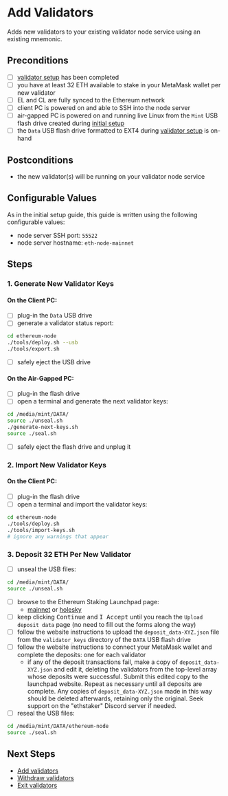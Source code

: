 # Add Validators
Adds new validators to your existing validator node service using an existing mnemonic.

## Preconditions
- [ ] [validator setup](./validator-setup.md) has been completed
- [ ] you have at least 32 ETH available to stake in your MetaMask wallet per new validator
- [ ] EL and CL are fully synced to the Ethereum network
- [ ] client PC is powered on and able to SSH into the node server
- [ ] air-gapped PC is powered on and running live Linux from the `Mint` USB flash drive created during [initial setup](./initial-setup.md)
- [ ] the `Data` USB flash drive formatted to EXT4 during [validator setup](./validator-setup.md) is on-hand

## Postconditions
- the new validator(s) will be running on your validator node service

## Configurable Values
As in the initial setup guide, this guide is written using the following configurable values:
- node server SSH port: `55522`
- node server hostname: `eth-node-mainnet`

## Steps

### 1. Generate New Validator Keys

#### On the Client PC:

- [ ] plug-in the `Data` USB drive
- [ ] generate a validator status report:

```bash
cd ethereum-node
./tools/deploy.sh --usb
./tools/export.sh
```

- [ ] safely eject the USB drive

#### On the Air-Gapped PC:

- [ ] plug-in the flash drive
- [ ] open a terminal and generate the next validator keys:

```bash
cd /media/mint/DATA/
source ./unseal.sh
./generate-next-keys.sh
source ./seal.sh
```

- [ ] safely eject the flash drive and unplug it

### 2. Import New Validator Keys

#### On the Client PC:

- [ ] plug-in the flash drive
- [ ] open a terminal and import the validator keys:

```bash
cd ethereum-node
./tools/deploy.sh
./tools/import-keys.sh
# ignore any warnings that appear
```

### 3. Deposit 32 ETH Per New Validator

- [ ] unseal the USB files:

```bash
cd /media/mint/DATA/
source ./unseal.sh
```

- [ ] browse to the Ethereum Staking Launchpad page:
	- [mainnet](https://launchpad.ethereum.org/en/overview) or [holesky](https://holesky.launchpad.ethereum.org/en/overview)
- [ ] keep clicking <kbd>Continue</kbd> and <kbd>I Accept</kbd> until you reach the `Upload deposit data` page (no need to fill out the forms along the way)
- [ ] follow the website instructions to upload the `deposit_data-XYZ.json` file from the `validator_keys` directory of the `DATA` USB flash drive
- [ ] follow the website instructions to connect your MetaMask wallet and complete the deposits: one for each validator
	- if any of the deposit transactions fail, make a copy of `deposit_data-XYZ.json` and edit it, deleting the validators from the top-level array whose deposits were successful.  Submit this edited copy to the launchpad website.  Repeat as necessary until all deposits are complete.  Any copies of `deposit_data-XYZ.json` made in this way should be deleted afterwards, retaining only the original.  Seek support on the "ethstaker" Discord server if needed.
- [ ] reseal the USB files:

```bash
cd /media/mint/DATA/ethereum-node
source ./seal.sh
```

## Next Steps

- [Add validators](./add-validators.md)
- [Withdraw validators](./partial-withdrawal.md)
- [Exit validators](./voluntary-exit.md)

